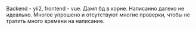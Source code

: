 Backend - yii2, frontend - vue. Дамп бд в корне.
Написанно далеко не идеально. Многое упрошено и отсутствуют многие проверки, чтобы не тратить много времени на написание.
